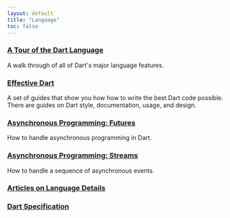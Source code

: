 ```yaml
---
layout: default
title: "Language"
toc: false
---
```


<div class="card-grid">
  <div class="card">
    <h3><a href="/guides/language/language-tour">A Tour of the Dart Language</a></h3>
    <p>A walk through of all of Dart's major language features.</p>
  </div>
  <div class="card">
    <h3><a href="/guides/language/effective-dart/">Effective Dart</a></h3>
    <p>A set of guides that show you how how to write the best Dart code
    possible. There are guides on Dart style, documentation, usage,
    and design.</p>
  </div>
  <div class="card">
    <h3><a href="/tutorials/language/futures">Asynchronous Programming: Futures</a></h3>
    <p>How to handle asynchronous programming in Dart.</p>
  </div>
  <div class="card">
    <h3><a href="/tutorials/language/streams">Asynchronous Programming: Streams</a></h3>
    <p>How to handle a sequence of asynchronous events.</p>
  </div>
  <div class="card">
    <h3><a href="/articles/language">Articles on Language Details</a></h3>
    <p></p>
  </div>
  <div class="card">
    <h3><a href="/guides/language/spec">Dart Specification</a></h3>
    <p></p>
  </div>
</div>

